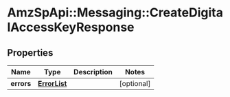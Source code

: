 # AmzSpApi::Messaging::CreateDigitalAccessKeyResponse

## Properties
Name | Type | Description | Notes
------------ | ------------- | ------------- | -------------
**errors** | [**ErrorList**](ErrorList.md) |  | [optional] 

